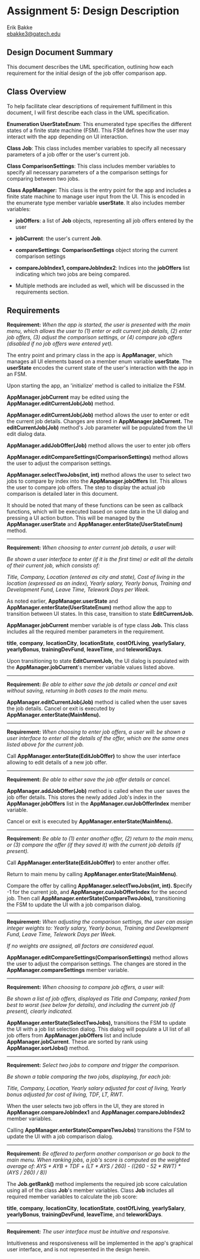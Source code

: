 # Assignment 5: Design Description

Erik Bakke\
ebakke3@gatech.edu

Design Document Summary
---

This document describes the UML specification, outlining how each requirement for the initial design of the job offer comparison app.

Class Overview
---

To help facilitate clear descriptions of requirement fulfillment in this document, I will first describe each class in the UML specification.

**Enumeration UserStateEnum**: This enumerated type specifies the different states of a finite state machine (FSM). This FSM defines how the user may interact with the app depending on UI interaction.

**Class Job**: This class includes member variables to specify all necessary parameters of a job offer or the user's current job.

**Class ComparisonSettings**: This class includes member variables to specify all necessary parameters of a the comparison settings for comparing between two jobs.

**Class AppManager:** This class is the entry point for the app and includes a finite state machine to manage user input from the UI. This is encoded in the enumerate type member variable **userState**. It also includes member variables:

-   **jobOffers**: a list of **Job** objects, representing all job offers entered by the user

-   **jobCurrent**: the user's current **Job**.

-   **compareSettings**: **ComparisonSettings** object storing the current comparison settings

-   **compareJobIndex1, compareJobIndex2**: Indices into the **jobOffers** list indicating which two jobs are being compared.

-   Multiple methods are included as well, which will be discussed in the requirements section.

Requirements
---

**Requirement:** 
*When the app is started, the user is presented with the main menu, which allows the user to (1) enter or edit current job details, (2) enter job offers, (3) adjust the comparison settings, or (4) compare job offers (disabled if no job offers were entered yet).*

The entry point and primary class in the app is **AppManager**, which manages all UI elements based on a member enum variable **userState**. The **userState** encodes the current state of the user's interaction with the app in an FSM.

Upon starting the app, an 'initialize' method is called to initialize the FSM.

**AppManager.jobCurrent** may be edited using the **AppManager.editCurrentJob(Job)** method.

**AppManager.editCurrentJob(Job)** method allows the user to enter or edit the current job details. Changes are stored in **AppManager.jobCurrent.** The **editCurrentJob(Job)** method's Job parameter will be populated from the UI edit dialog data.

**AppManager.addJobOffer(Job)** method allows the user to enter job offers

**AppManager.editCompareSettings(ComparisonSettings)** method allows the user to adjust the comparison settings.

**AppManager.selectTwoJobs(int, int)** method allows the user to select two jobs to compare by index into the **AppManager.jobOffers** list. This allows the user to compare job offers. The step to display the actual job comparison is detailed later in this document.

It should be noted that many of these functions can be seen as callback functions, which will be executed based on some data in the UI dialog and pressing a UI action button. This will be managed by the **AppManager.userState** and **AppManager.enterState(UserStateEnum)** method.

---

**Requirement:** 
*When choosing to enter current job details, a user will:*

*Be shown a user interface to enter (if it is the first time) or edit all the details of their current job, which consists of:*

*Title, Company, Location (entered as city and state), Cost of living in the location (expressed as an index), Yearly salary, Yearly bonus, Training and Development Fund, Leave Time, Telework Days per Week.*

As noted earlier, **AppManager.userState** and **AppManager.enterState(UserStateEnum)** method allow the app to transition between UI states. In this case, transition to state **EditCurrentJob.**

**AppManager.jobCurrent** member variable is of type class **Job.** This class includes all the required member parameters in the requirement.

**title**, **company**, **locationCity**, **locationState**, **costOfLiving**, **yearlySalary**,\
**yearlyBonus**, **trainingDevFund**, **leaveTime**, and **teleworkDays**.

Upon transitioning to state **EditCurrentJob,** the UI dialog is populated with the **AppManager.jobCurrent**'s member variable values listed above.

---

**Requirement:** 
*Be able to either save the job details or cancel and exit without saving, returning in both cases to the main menu.*

**AppManager.editCurrentJob(Job)** method is called when the user saves the job details. Cancel or exit is executed by **AppManager.enterState(MainMenu).**

---

**Requirement:** 
*When choosing to enter job offers, a user will: be shown a user interface to enter all the details of the offer, which are the same ones listed above for the current job.*

Call **AppManager.enterState(EditJobOffer)** to show the user interface allowing to edit details of a new job offer.

---

**Requirement:** 
*Be able to either save the job offer details or cancel.*

**AppManager.addJobOffer(Job)** method is called when the user saves the job offer details. This stores the newly added Job's index in the\
**AppManager.jobOffers** list in the **AppManager.curJobOfferIndex** member variable.

Cancel or exit is executed by **AppManager.enterState(MainMenu).**

---

**Requirement:** 
*Be able to (1) enter another offer, (2) return to the main menu, or (3) compare the offer (if they saved it) with the current job details (if present).*

Call **AppManager.enterState(EditJobOffer)** to enter another offer.

Return to main menu by calling **AppManager.enterState(MainMenu)**.

Compare the offer by calling **AppManager.selectTwoJobs(int, int). S**pecify -1 for the current job, and **AppManager.curJobOfferIndex** for the second job. Then call **AppManager.enterState(CompareTwoJobs),** transitioning the FSM to update the UI with a job comparison dialog.

---

**Requirement:** 
*When adjusting the comparison settings, the user can assign integer weights to: Yearly salary, Yearly bonus, Training and Development Fund, Leave Time, Telework Days per Week.*

*If no weights are assigned, all factors are considered equal.*

**AppManager.editCompareSettings(ComparisonSettings)** method allows the user to adjust the comparison settings. The changes are stored in the **AppManager.compareSettings** member variable.

---

**Requirement:** 
*When choosing to compare job offers, a user will:*

*Be shown a list of job offers, displayed as Title and Company, ranked from best to worst (see below for details), and including the current job (if present), clearly indicated.*

**AppManager.enterState(SelectTwoJobs),** transitions the FSM to update the UI with a job list selection dialog. This dialog will populate a UI list of all job offers from **AppManager.jobOffers** list and include **AppManager.jobCurrent**. These are sorted by rank using **AppManager.sortJobs()** method.

---

**Requirement:** 
*Select two jobs to compare and trigger the comparison.*

*Be shown a table comparing the two jobs, displaying, for each job:*

*Title, Company, Location, Yearly salary adjusted for cost of living, Yearly bonus adjusted for cost of living, TDF, LT, RWT.*

When the user selects two job offers in the UI, they are stored in\
**AppManager.compareJobIndex1** and **AppManager.compareJobIndex2** member variables.

Calling **AppManager.enterState(CompareTwoJobs)** transitions the FSM to update the UI with a job comparison dialog.

---

**Requirement:** 
*Be offered to perform another comparison or go back to the main menu.*
*When ranking jobs, a job's score is computed as the weighted average of:*
*AYS + AYB + TDF + (LT * AYS / 260) - ((260 - 52 * RWT) * (AYS / 260) / 8))*

The **Job.getRank()** method implements the required job score calculation using all of the class **Job**'s member variables. Class **Job** includes all required member variables to calculate the job score:

**title**, **company**, **locationCity**, **locationState**, **costOfLiving**, **yearlySalary**,\
**yearlyBonus**, **trainingDevFund**, **leaveTime**, and **teleworkDays**.

---

**Requirement:** 
*The user interface must be intuitive and responsive.*

Intuitiveness and responsiveness will be implemented in the app's graphical user interface, and is not represented in the design herein.